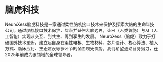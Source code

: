 # 

# 脑虎科技

NeuroXess脑虎科技是一家通过柔性脑机接口技术来保护及探索大脑的生命科技公司。通过脑机接口技术保护、探索并延伸大脑边界，让HI（人类智能）与AI（人工智能）实现从交互、到共生、再到孪生的发展。
NeuroXess（脑虎）致力于打破国外技术垄断，建立起自身在柔性电极、生物材料、芯片设计、核心算法、植入方式、临床应用、生态建设等多环节的全面领先优势。我们希望通过自身努力，在2025年前成为该领域的全球领导者。

